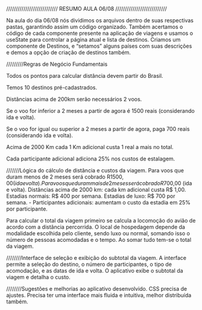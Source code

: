 /////////////////////////// RESUMO AULA 06/08 ///////////////////////////

Na aula do dia 06/08 nós dividimos  os arquivos dentro de suas respectivas pastas, garantindo assim um código organizado. Também acertamos o código de cada componente presente na aplicação de viagens e usamos o useState para controlar a página atual e lista de destinos. Criamos um componente de Destinos, e “setamos” alguns países com suas descrições e demos a opção de criação de destinos também.

/////////Regras de Negócio Fundamentais

Todos os pontos para calcular distância devem partir do Brasil.

Temos 10 destinos pré-cadastrados. 

Distâncias acima de 200km serão necessários 2 voos. 

Se o voo for inferior a 2 meses a partir de agora é 1500 reais (considerando ida e volta).

Se o voo for igual ou superior a 2 meses a partir de agora, paga 700 reais (considerando ida e volta).

Acima de 2000 Km cada 1 Km adicional custa 1 real a mais no total.

Cada participante adicional adiciona 25% nos custos de estalagem.


///////Lógica do cálculo de distância e custos da viagem.
Para voos que duram menos de 2 meses será cobrado R$1500,00 (ida e volta).
Para voos que duram mais de 2 meses será cobrado R$700,00 (ida e volta). 
 Distâncias acima de 2000 km: cada km adicional custa R$ 1,00.
     Estadias normais: R$ 400 por semana.
     Estadias de luxo: R$ 700 por semana.
     - Participantes adicionais: aumentam o custo da estadia em 25% por participante.

Para calcular o total da viagem primeiro se calcula a locomoção do avião de acordo com a distância percorrida. O local de hospedagem depende da modalidade escolhida pelo cliente, sendo luxo ou normal, somando isso o número de pessoas acomodadas e o tempo. Ao somar tudo tem-se o total da viagem. 


////////Interface de seleção e exibição do subtotal da viagem.
A interface permite a seleção do destino, o número de participantes, o tipo de acomodação, e as datas de ida e volta. O aplicativo exibe o subtotal da viagem e detalha o custo. 

////////Sugestões e melhorias ao aplicativo desenvolvido.
CSS precisa de ajustes. 
Precisa ter uma interface mais fluida e intuitiva, melhor distribuída também. 

